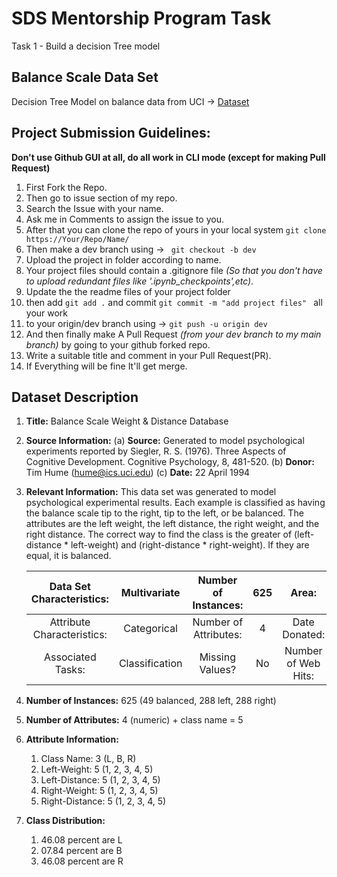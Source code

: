 # SDS Mentorship Program Task
Task 1 - Build a decision Tree model

## Balance Scale Data Set
Decision Tree Model on balance data from UCI -> [Dataset](https://archive.ics.uci.edu/ml/datasets/Balance+Scale)

## Project Submission Guidelines: 
<b>Don't use Github GUI at all, do all work in CLI mode (except for making Pull Request)</b>

1. First Fork the Repo.
2. Then go to issue section of my repo.
3. Search the Issue with your name.
4. Ask me in Comments to assign the issue to you.
5. After that you can clone the repo of yours in your local system ```git clone https://Your/Repo/Name/```
6. Then make a dev branch using -> ``` git checkout -b dev``` 
7. Upload the project in folder according to name.
8. Your project files should contain a .gitignore file <I>(So that you don't have to upload redundant files like '.ipynb_checkpoints',etc)</I>. 
9. Update the the readme files of your project folder
10. then add ```git add .``` and commit ```git commit -m "add project files" ``` all your work 
11. to your origin/dev branch using -> ```git push -u origin dev```
12. And then finally make A Pull Request <I>(from your dev branch to my main branch)</I> by going to your github forked repo.
13. Write a suitable title and comment in your Pull Request(PR).
14. If Everything will be fine It'll get merge.

## Dataset Description
1. **Title:** Balance Scale Weight & Distance Database

2. **Source Information:**
    (a) **Source:** Generated to model psychological experiments reported
		by Siegler, R. S. (1976).  Three Aspects of Cognitive
		Development.  Cognitive Psychology, 8, 481-520.
    (b) **Donor:** Tim Hume (hume@ics.uci.edu)
    (c) **Date:** 22 April 1994

3. **Relevant Information:**
	This data set was generated to model psychological
	experimental results.  Each example is classified as having the
	balance scale tip to the right, tip to the left, or be
	balanced.  The attributes are the left weight, the left
	distance, the right weight, and the right distance.  The
	correct way to find the class is the greater of 
	(left-distance * left-weight) and (right-distance *
	right-weight).  If they are equal, it is balanced.
  
	| Data Set Characteristics: | Multivariate | Number of Instances: | 625 | Area: | Social |
	| :---: | :---: | :---: | :---: | :---: | :---: |
	| Attribute Characteristics: | Categorical | Number of Attributes: | 4 | Date Donated: | 1994-04-22 |
	| Associated Tasks: | Classification | Missing Values? | No | Number of Web Hits: | 291160 |
  
4. **Number of Instances:** 625 (49 balanced, 288 left, 288 right)

5. **Number of Attributes:** 4 (numeric) + class name = 5

6. **Attribute Information:**
	1. Class Name: 3 (L, B, R)
	2. Left-Weight: 5 (1, 2, 3, 4, 5)
	3. Left-Distance: 5 (1, 2, 3, 4, 5)
	4. Right-Weight: 5 (1, 2, 3, 4, 5)
	5. Right-Distance: 5 (1, 2, 3, 4, 5)

7. **Class Distribution:**
   1. 46.08 percent are L
   2. 07.84 percent are B
   3. 46.08 percent are R
